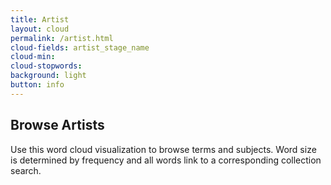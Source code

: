 ```yaml
---
title: Artist
layout: cloud
permalink: /artist.html
cloud-fields: artist_stage_name
cloud-min: 
cloud-stopwords:
background: light
button: info
---
```


## Browse Artists

Use this word cloud visualization to browse terms and subjects.
Word size is determined by frequency and all words link to a corresponding collection search.
